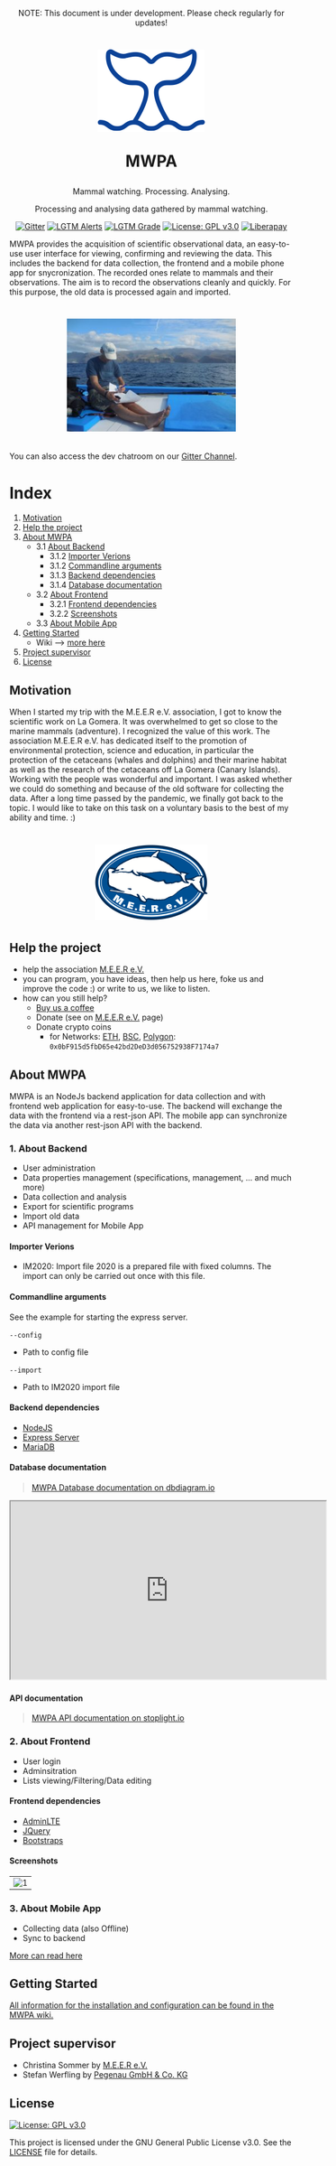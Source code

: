 <p align="center">NOTE: This document is under development. Please check regularly for updates!</p>

<h1 align="center">

![MWPA](doc/public/whale-ico.png)

MWPA

</h1>

<p align="center">Mammal watching. Processing. Analysing.</p>
<p align="center">Processing and analysing data gathered by mammal watching.</p>
<div align="center">

[![Gitter](https://badges.gitter.im/Mammals-watchig-process-analyse/Main.svg)](https://gitter.im/Mammals-watchig-process-analyse/Main?utm_source=badge&utm_medium=badge&utm_campaign=pr-badge)
[![LGTM Alerts](https://img.shields.io/lgtm/alerts/github/stefanwerfling/mwpa)](https://lgtm.com/projects/g/stefanwerfling/mwpa)
[![LGTM Grade](https://img.shields.io/lgtm/grade/javascript/github/stefanwerfling/mwpa)](https://lgtm.com/projects/g/stefanwerfling/mwpa)
[![License: GPL v3.0](https://img.shields.io/badge/License-GPL%20v3-blue.svg)](https://www.gnu.org/licenses/gpl-3.0)
[![Liberapay](https://img.shields.io/liberapay/patrons/StefanWerf.svg?logo=liberapay)](https://liberapay.com/StefanWerf/donate)
</div>

MWPA provides the acquisition of scientific observational data, an easy-to-use user interface for viewing, confirming and reviewing the data.
This includes the backend for data collection, the frontend and a mobile phone app for snycronization.
The recorded ones relate to mammals and their observations.
The aim is to record the observations cleanly and quickly. For this purpose, the old data is processed again and imported.
<h1 align="center">

[![collect data](doc/public/2017-1022_Fabian-Datenaufnahme-Gomera-300x200.jpg)](https://m-e-e-r.de/)

</h1>

You can also access the dev chatroom on our [Gitter Channel](https://gitter.im/Mammals-watchig-process-analyse/Main).

# Index

1. [Motivation](#motivation)
2. [Help the project](#help-the-project)
3. [About MWPA](#about_mwpa)
   * 3.1 [About Backend ](#1-about-backend)
     * 3.1.2 [Importer Verions](#importer-verions)
     * 3.1.2 [Commandline arguments](#commandline-arguments)
     * 3.1.3 [Backend dependencies](#backend-dependencies)
     * 3.1.4 [Database documentation](#database-documentation)
   * 3.2 [About Frontend](#2-about-frontend)
     * 3.2.1 [Frontend dependencies](#frontend-dependencies)
     * 3.2.2 [Screenshots](#screenshots)
   * 3.3 [About Mobile App](#3-about-mobile-app)
4. [Getting Started](#getting-started)
   * Wiki --> [more here](https://github.com/M-E-E-R-e-V/mwpa/wiki)
5. [Project supervisor](#project-supervisor)
6. [License](#license)

## Motivation

When I started my trip with the M.E.E.R e.V. association, I got to know the scientific work on La Gomera. It was overwhelmed to get so close to the marine mammals (adventure). I recognized the value of this work. The association M.E.E.R e.V. has dedicated itself to the promotion of environmental protection, science and education, in particular the protection of the cetaceans (whales and dolphins) and their marine habitat as well as the research of the cetaceans off La Gomera (Canary Islands). Working with the people was wonderful and important. I was asked whether we could do something and because of the old software for collecting the data. After a long time passed by the pandemic, we finally got back to the topic. I would like to take on this task on a voluntary basis to the best of my ability and time. :)

<h1 align="center">

[![M.E.E.R e.V.](doc/public/MEER-Logo.svg)](https://m-e-e-r.de/)

</h1>

## Help the project

- help the association [M.E.E.R e.V.](https://m-e-e-r.de/)
- you can program, you have ideas, then help us here, foke us and improve the code :) or write to us, we like to listen.
- how can you still help? 
  - [Buy us a coffee](https://www.buymeacoffee.com/mwpa)
  - Donate (see on [M.E.E.R e.V.](https://m-e-e-r.de/) page)
  - Donate crypto coins
    - for Networks: [ETH](https://ethereum.org/en/), [BSC](https://www.binance.com/en), [Polygon](https://polygon.technology/): ```0x0bF915d5fbD65e42bd2DeD3d056752938F7174a7```

## About MWPA
MWPA is an NodeJs backend application for data collection and with frontend web application for easy-to-use. 
The backend will exchange the data with the frontend via a rest-json API. The mobile app can synchronize the data via another rest-json API with the backend.

### 1. About Backend 

- User administration
- Data properties management (specifications, management, ... and much more)
- Data collection and analysis
- Export for scientific programs
- Import old data
- API management for Mobile App

#### Importer Verions

- IM2020: Import file 2020 is a prepared file with fixed columns. The import can only be carried out once with this file.

#### Commandline arguments
See the example for starting the express server.

```--config```
  
  - Path to config file

```--import```
  
  - Path to IM2020 import file

#### Backend dependencies

- [NodeJS](https://nodejs.org/en/)
- [Express Server](https://expressjs.com/)
- [MariaDB](https://mariadb.org/)

#### Database documentation
> [MWPA Database documentation on dbdiagram.io](https://dbdiagram.io/d/5dfa98f1edf08a25543f3bcc)

<iframe width="560" height="315" src='https://dbdiagram.io/embed/5dfa98f1edf08a25543f3bcc'> </iframe>

#### API documentation
> [MWPA API documentation on stoplight.io](https://swe.stoplight.io/docs/mwpa/)

### 2. About Frontend

- User login
- Adminsitration
- Lists viewing/Filtering/Data editing

#### Frontend dependencies

- [AdminLTE](https://github.com/ColorlibHQ/AdminLTE)
- [JQuery](https://jquery.com/)
- [Bootstraps](https://getbootstrap.com/)

#### Screenshots
<table>
  <tr>
    <td> 
      <img src="doc/screenshots/login.png" alt="1" width="360px" >
    </td>
  </tr>
</table>

### 3. About Mobile App

- Collecting data (also Offline)
- Sync to backend

[More can read here](https://github.com/M-E-E-R-e-V/mwpa-app)

## Getting Started

[All information for the installation and configuration can be found in the MWPA wiki.](https://github.com/M-E-E-R-e-V/mwpa/wiki)

## Project supervisor
* Christina Sommer by [M.E.E.R e.V.](https://m-e-e-r.de/)
* Stefan Werfling by [Pegenau GmbH & Co. KG](https://www.pegenau.de/)

## License

[![License: GPL v3.0](https://img.shields.io/badge/License-GPL%20v3-blue.svg)](https://www.gnu.org/licenses/gpl-3.0)

This project is licensed under the GNU General Public License v3.0. See the [LICENSE](LICENSE) file for details.
